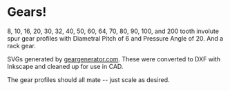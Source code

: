 # Gears!

8, 10, 16, 20, 30, 32, 40, 50, 60, 64, 70, 80, 90, 100, and 200 tooth involute spur gear profiles with Diametral Pitch of 6 and Pressure Angle of 20. And a rack gear.

SVGs generated by [geargenerator.com](http://geargenerator.com). 
These were converted to DXF with Inkscape and cleaned up for use in CAD.

The gear profiles should all mate -- just scale as desired.
